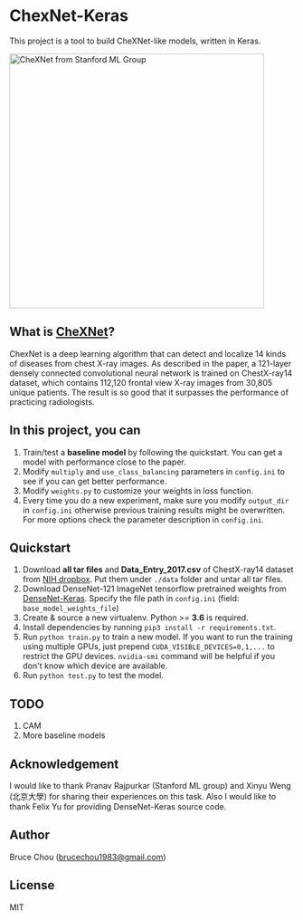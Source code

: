 # ChexNet-Keras
This project is a tool to build CheXNet-like models, written in Keras.

<img width="450" height="450" src="https://stanfordmlgroup.github.io/projects/chexnet/img/chest-cam.png" alt="CheXNet from Stanford ML Group"/>

## What is [CheXNet](https://arxiv.org/pdf/1711.05225.pdf)?
ChexNet is a deep learning algorithm that can detect and localize 14 kinds of diseases from chest X-ray images. As described in the paper, a 121-layer densely connected convolutional neural network is trained on ChestX-ray14 dataset, which contains 112,120 frontal view X-ray images from 30,805 unique patients. The result is so good that it surpasses the performance of practicing radiologists.

## In this project, you can
1. Train/test a **baseline model** by following the quickstart. You can get a model with performance close to the paper.
2. Modify `multiply` and `use_class_balancing` parameters in `config.ini` to see if you can get better performance.
3. Modify `weights.py` to customize your weights in loss function.
4. Every time you do a new experiment, make sure you modify `output_dir` in `config.ini` otherwise previous training results might be overwritten. For more options check the parameter description in `config.ini`.

## Quickstart
1. Download **all tar files** and **Data_Entry_2017.csv** of ChestX-ray14 dataset from [NIH dropbox](https://nihcc.app.box.com/v/ChestXray-NIHCC). Put them under `./data` folder and untar all tar files.
2. Download DenseNet-121 ImageNet tensorflow pretrained weights from [DenseNet-Keras](https://drive.google.com/open?id=0Byy2AcGyEVxfSTA4SHJVOHNuTXc). Specify the file path in `config.ini` (field: `base_model_weights_file`)
3. Create & source a new virtualenv. Python >= **3.6** is required.
4. Install dependencies by running `pip3 install -r requirements.txt`.
5. Run `python train.py` to train a new model. If you want to run the training using multiple GPUs, just prepend `CUDA_VISIBLE_DEVICES=0,1,...` to restrict the GPU devices. `nvidia-smi` command will be helpful if you don't know which device are available.
6. Run `python test.py` to test the model.

## TODO
1. CAM
2. More baseline models

## Acknowledgement
I would like to thank Pranav Rajpurkar (Stanford ML group) and Xinyu Weng (北京大學) for sharing their experiences on this task. Also I would like to thank Felix Yu for providing DenseNet-Keras source code.

## Author
Bruce Chou (brucechou1983@gmail.com)

## License
MIT

